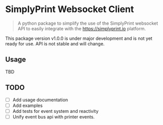 # SimplyPrint Websocket Client

> A python package to simplify the use of the SimplyPrint websocket API to easily integrate with
> the <https://simplyprint.io> platform.

This package version v1.0.0 is under major development and is not yet ready for use. API is not stable and will change.

## Usage

TBD

## TODO

- [ ] Add usage documentation
- [ ] Add examples
- [ ] Add tests for event system and reactivity
- [ ] Unify event bus api with printer events.